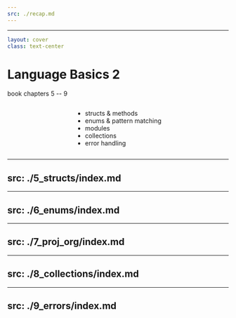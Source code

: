 ```yaml
---
src: ./recap.md
---
```


---

```yaml
layout: cover
class: text-center
```

# Language Basics 2

book chapters 5 -- 9

<div style="display: flex">
  <div style="flex-grow: 1"></div>
  <div style="text-align: left">
    <ul>
      <li>structs & methods</li>
      <li>enums & pattern matching</li>
      <li>modules</li>
      <li>collections</li>
      <li>error handling</li>
    </ul>
  </div>
  <div style="flex-grow: 1"></div>
</div>

<Nr />

---
src: ./5_structs/index.md
---

---
src: ./6_enums/index.md
---

---
src: ./7_proj_org/index.md
---

---
src: ./8_collections/index.md
---

---
src: ./9_errors/index.md
---
